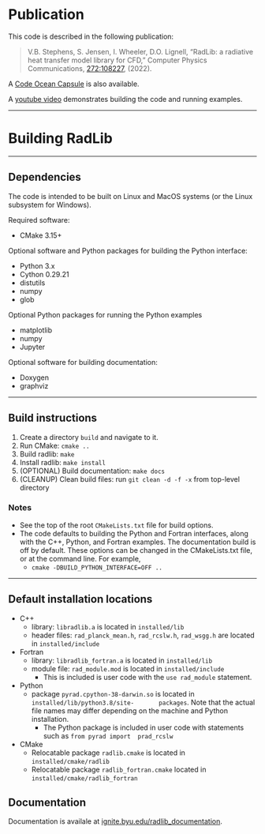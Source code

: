 # Publication

This code is described in the following publication:  
> V.B. Stephens, S. Jensen, I. Wheeler, D.O. Lignell, “RadLib: a radiative heat transfer model library for CFD,” Computer Physics Communications, [272:108227](https://doi.org/10.1016/j.cpc.2021.108227), (2022).

A [Code Ocean Capsule](https://codeocean.com/capsule/0997975/tree/v2) is also available.

A [youtube video](https://www.youtube.com/watch?v=z82ENE5fPoE) demonstrates building the code and running examples.

------------------------------------------------------------------

# Building RadLib

------------------------------------------------------------------
## Dependencies

The code is intended to be built on Linux and MacOS systems (or the Linux subsystem for Windows).

Required software:
* CMake 3.15+

Optional software and Python packages for building the Python interface:
* Python 3.x
* Cython 0.29.21
* distutils
* numpy
* glob

Optional Python packages for running the Python examples
* matplotlib
* numpy
* Jupyter

Optional software for building documentation:
* Doxygen
* graphviz

------------------------------------------------------------------
## Build instructions

1. Create a directory ```build``` and navigate to it.
2. Run CMake: ```cmake ..```
3. Build radlib: ```make```
4. Install radlib: ```make install```
5. (OPTIONAL) Build documentation: ```make docs```
6. (CLEANUP) Clean build files: run ```git clean -d -f -x``` from top-level directory

### Notes
* See the top of the root ```CMakeLists.txt``` file for build options.
* The code defaults to building the Python and Fortran interfaces, along with the C++, Python, and Fortran examples. The documentation build is off by default. These options can be changed in the CMakeLists.txt file, or at the command line. For example,
    * ```cmake -DBUILD_PYTHON_INTERFACE=OFF ..```

------------------------------------------------------------------
## Default installation locations

* C++
    * library: ```libradlib.a``` is located in ```installed/lib```
    * header files: ```rad_planck_mean.h```, ```rad_rcslw.h```, ```rad_wsgg.h``` are located in ```installed/include```
* Fortran
    * library: ```libradlib_fortran.a``` is located in ```installed/lib```
    * module file: ```rad_module.mod``` is located in ```installed/include```
        * This is included is user code with the ```use rad_module``` statement.
* Python
    * package ```pyrad.cpython-38-darwin.so``` is located in ```installed/lib/python3.8/site-       packages```. Note that the actual file names may differ depending on the machine and Python         installation.
        * The Python package is included in user code with statements such as ```from pyrad import  prad_rcslw```
* CMake
    * Relocatable package ```radlib.cmake``` is located in ```installed/cmake/radlib```
    * Relocatable package ```radlib_fortran.cmake``` located in ```installed/cmake/radlib_fortran```

## Documentation
Documentation is availale at [ignite.byu.edu/radlib_documentation](https://ignite.byu.edu/radlib_documentation).
